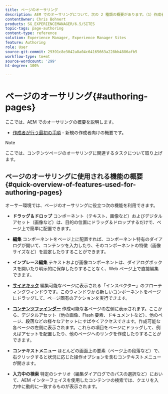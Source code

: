 ```yaml
---
title: ページのオーサリング
description: AEM でのオーサリングについて、次の 2 種類の概要があります。（1）作成者が行う最初の手順 - 新規の作成者向けの概要と、（2）ページのオーサリングのクイックガイド - 主なアクションに関するクイックガイド（概要レベル）。
contentOwner: Chris Bohnert
products: SG_EXPERIENCEMANAGER/6.5/SITES
topic-tags: page-authoring
content-type: reference
solution: Experience Manager, Experience Manager Sites
feature: Authoring
role: User
source-git-commit: 29391c8e3042a8a04c64165663a228bb4886afb5
workflow-type: tm+mt
source-wordcount: '299'
ht-degree: 100%

---
```


# ページのオーサリング{#authoring-pages}

ここでは、AEM でのオーサリングの概要を説明します。

* [作成者が行う最初の手順](/help/sites-classic-ui-authoring/classic-page-author-first-steps.md) - 新規の作成者向けの概要です。

>[!NOTE]
>
>ここでは、コンテンツページのオーサリングに関連するタスクについて取り上げます。<!-- There are many additional features closely related to page authoring, these are covered under [Site and Page Features](/sites-classic-ui-authoring/classic-feature.md). -->

## ページのオーサリングに使用される機能の概要 {#quick-overview-of-features-used-for-authoring-pages}

オーサー環境では、ページのオーサリングに役立つ次の機能を利用できます。

* **ドラッグ＆ドロップ**
コンポーネント（テキスト、画像など）およびデジタルアセット（画像など）は、目的の位置にドラッグ＆ドロップするだけで、ページ上で簡単に配置できます。

* **編集**
コンポーネントをページ上に配置すれば、コンポーネント特有のダイアログが開いて、コンテンツを入力したり、そのコンポーネントの特徴（画像サイズなど）を設定したりすることができます。

* **インプレース編集**
テキストおよび画像コンポーネントは、ダイアログボックスを開いたり明示的に保存したりすることなく、Web ページ上で直接編集できます。

* **[サイドキック](/help/sites-classic-ui-authoring/classic-page-author-env-tools.md#sidekickclassicui)**
編集可能なページに表示される「インスペクター」のフローティングウィンドウです。このウィンドウから新しいコンポーネントをページにドラッグして、ページ固有のアクションを実行できます。

* **[コンテンツファインダー](/help/sites-classic-ui-authoring/classic-page-author-env-tools.md#thecontentfinderclassicui)**
作成可能な各ページの左側に表示されます。ここから、デジタルアセット（他の画像、Flash 要素、ドキュメントなど）、他のページ、段落などの様々なアセットにすばやくアクセスできます。作成可能な各ページの左側に表示されます。これらの項目をページにドラッグして、例えばアセットを配置したり、他のページへのリンクを作成したりすることができます。

* **コンテキストメニュー**
ほとんどの画面上の要素（ページ上の段落など）で、右クリックすると状況に応じた操作オプションを含むコンテキストメニューが開きます。

* **入力中の検索**
特定のシナリオ（編集ダイアログでのパスの選択など）において、AEM インターフェイスを使用したコンテンツの検索では、クエリを入力中に動的に一致するものが表示されます。
